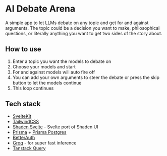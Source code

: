 # AI Debate Arena

A simple app to let LLMs debate on any topic and get for and against arguments. The topic could be a decision you want to make, philosophical questions, or literally anything you want to get two sides of the story about.

## How to use

1. Enter a topic you want the models to debate on
2. Choose your models and start
3. For and against models will auto fire off
4. You can add your own arguments to steer the debate or press the skip button to let the models continue
5. This loop continues

## Tech stack

- [SvelteKit](https://svelte.dev/docs/kit/introduction)
- [TailwindCSS](https://tailwindcss.com/)
- [Shadcn Svelte](https://shadcn-svelte.com/) - Svelte port of Shadcn UI
- [Prisma](https://www.prisma.io/) + [Prisma Postgres](https://www.prisma.io/postgres)
- [BetterAuth](https://better-auth.com/)
- [Groq](https://groq.com/) - for super fast inference
- [Tanstack Query](https://tanstack.com/query/latest/docs/svelte/overview)
